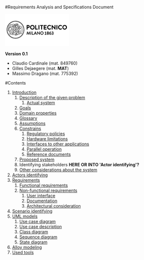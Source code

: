 #Requirements Analysis and Specifications Document

![Politecnico di Milano](../resources/logo_polimi.png?raw=true)

**Version 0.1**

* Claudio Cardinale (mat. 849760)
* Gilles Dejaegere (mat. **MAT**)
* Massimo Dragano (mat. 775392)

#Contents
1. [Introduction](introduction.md)
    1. [Description of the given problem](introduction.md#description-of-the-given-problem)
        1. [Actual system](introduction.md#actual-system)
    1. [Goals](introduction.md#goals)
    1. [Domain properties](introduction.md#domain-properties)
    1. [Glossary](introduction.md#glossary)
    1. [Assumptions](introduction.md#assumptions)
    1. [Constrains](introduction.md#constrains)
        1. [Regulatory policies](introduction.md#regulatory-policies)
        1. [Hardware limitations](introduction.md#hardware-limitations)
        1. [Interfaces to other applications](introduction.md#interfaces-to-other-applications)
        1. [Parallel operation](introduction.md#parallel-operation)
        1. [Reference documents](introduction.md#reference-documents)
    1. [Proposed system](introduction.md#proposed-system)
    1. Identifying stakeholders **HERE OR INTO 'Actor identifying'?**
    1. [Other considerations about the system](introduction.md#other-considerations-about-the-system)
1. [Actors identifying](actors-identifying.md)
1. [Requirements](requirements.md)
    1. [Functional requirements](requirements.md#functional-requirements)
    1. [Non-functional requirements](requirements.md#non-functional-requirements)
        1. [User interface](requirements.md#user-interface)
        1. [Documentation](requirements.md#documentation)
        1. [Architectural consideration](requirements.md#architectural-consideration)
1. [Scenario identifying](scenario-identifying.md)
1. [UML models](uml-models.md)
    1. [Use case diagram](uml-models.md#use-case-diagram)
    1. [Use case description](uml-models.md#use-case-description)
    1. [Class diagram](uml-models.md#class-diagram)
    1. [Sequence diagram](uml-models.md#sequence-diagram)
    1. [State diagram](uml-models.md#state-diagram)
1. [Alloy modeling](alloy-modeling.md)
1. [Used tools](used-tools.md)
